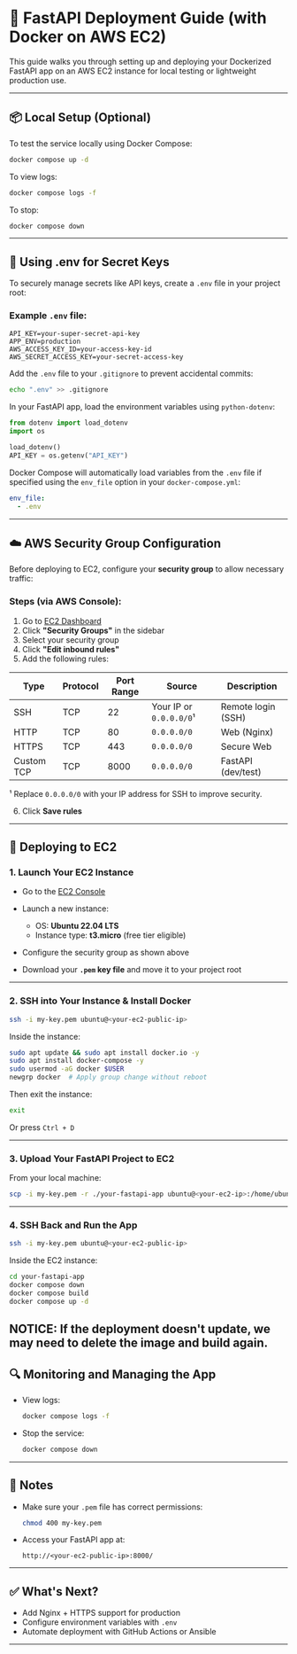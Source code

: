 # 🚀 FastAPI Deployment Guide (with Docker on AWS EC2)

This guide walks you through setting up and deploying your Dockerized FastAPI app on an AWS EC2 instance for local testing or lightweight production use.

---

## 📦 Local Setup (Optional)

To test the service locally using Docker Compose:

```bash
docker compose up -d
```

To view logs:

```bash
docker compose logs -f
```

To stop:

```bash
docker compose down
```

---

## 🔑 Using .env for Secret Keys

To securely manage secrets like API keys, create a `.env` file in your project root:

### Example `.env` file:

```env
API_KEY=your-super-secret-api-key
APP_ENV=production
AWS_ACCESS_KEY_ID=your-access-key-id
AWS_SECRET_ACCESS_KEY=your-secret-access-key
```

Add the `.env` file to your `.gitignore` to prevent accidental commits:

```bash
echo ".env" >> .gitignore
```

In your FastAPI app, load the environment variables using `python-dotenv`:

```python
from dotenv import load_dotenv
import os

load_dotenv()
API_KEY = os.getenv("API_KEY")
```

Docker Compose will automatically load variables from the `.env` file if specified using the `env_file` option in your `docker-compose.yml`:

```yaml
env_file:
  - .env
```

---

## ☁️ AWS Security Group Configuration

Before deploying to EC2, configure your **security group** to allow necessary traffic:

### Steps (via AWS Console):

1. Go to [EC2 Dashboard](https://console.aws.amazon.com/ec2)
2. Click **"Security Groups"** in the sidebar
3. Select your security group
4. Click **"Edit inbound rules"**
5. Add the following rules:

| Type       | Protocol | Port Range | Source                  | Description        |
| ---------- | -------- | ---------- | ----------------------- | ------------------ |
| SSH        | TCP      | 22         | Your IP or `0.0.0.0/0`¹ | Remote login (SSH) |
| HTTP       | TCP      | 80         | `0.0.0.0/0`             | Web (Nginx)        |
| HTTPS      | TCP      | 443        | `0.0.0.0/0`             | Secure Web         |
| Custom TCP | TCP      | 8000       | `0.0.0.0/0`             | FastAPI (dev/test) |

¹ Replace `0.0.0.0/0` with your IP address for SSH to improve security.

6. Click **Save rules**

---

## 🚀 Deploying to EC2

### 1. Launch Your EC2 Instance

* Go to the [EC2 Console](https://console.aws.amazon.com/ec2)
* Launch a new instance:

  * OS: **Ubuntu 22.04 LTS**
  * Instance type: **t3.micro** (free tier eligible)
* Configure the security group as shown above
* Download your **`.pem` key file** and move it to your project root

---

### 2. SSH into Your Instance & Install Docker

```bash
ssh -i my-key.pem ubuntu@<your-ec2-public-ip>
```

Inside the instance:

```bash
sudo apt update && sudo apt install docker.io -y
sudo apt install docker-compose -y
sudo usermod -aG docker $USER
newgrp docker  # Apply group change without reboot
```

Then exit the instance:

```bash
exit
```

Or press `Ctrl + D`

---

### 3. Upload Your FastAPI Project to EC2

From your local machine:

```bash
scp -i my-key.pem -r ./your-fastapi-app ubuntu@<your-ec2-ip>:/home/ubuntu/
```

---

### 4. SSH Back and Run the App

```bash
ssh -i my-key.pem ubuntu@<your-ec2-public-ip>
```

Inside the EC2 instance:

```bash
cd your-fastapi-app
docker compose down
docker compose build
docker compose up -d
```

NOTICE: If the deployment doesn't update, we may need to delete the image and build again.
---

## 🔍 Monitoring and Managing the App

* View logs:

  ```bash
  docker compose logs -f
  ```

* Stop the service:

  ```bash
  docker compose down
  ```

---

## 🧠 Notes

* Make sure your `.pem` file has correct permissions:

  ```bash
  chmod 400 my-key.pem
  ```

* Access your FastAPI app at:

  ```
  http://<your-ec2-public-ip>:8000/
  ```

---

## ✅ What's Next?

* Add Nginx + HTTPS support for production
* Configure environment variables with `.env`
* Automate deployment with GitHub Actions or Ansible

---
